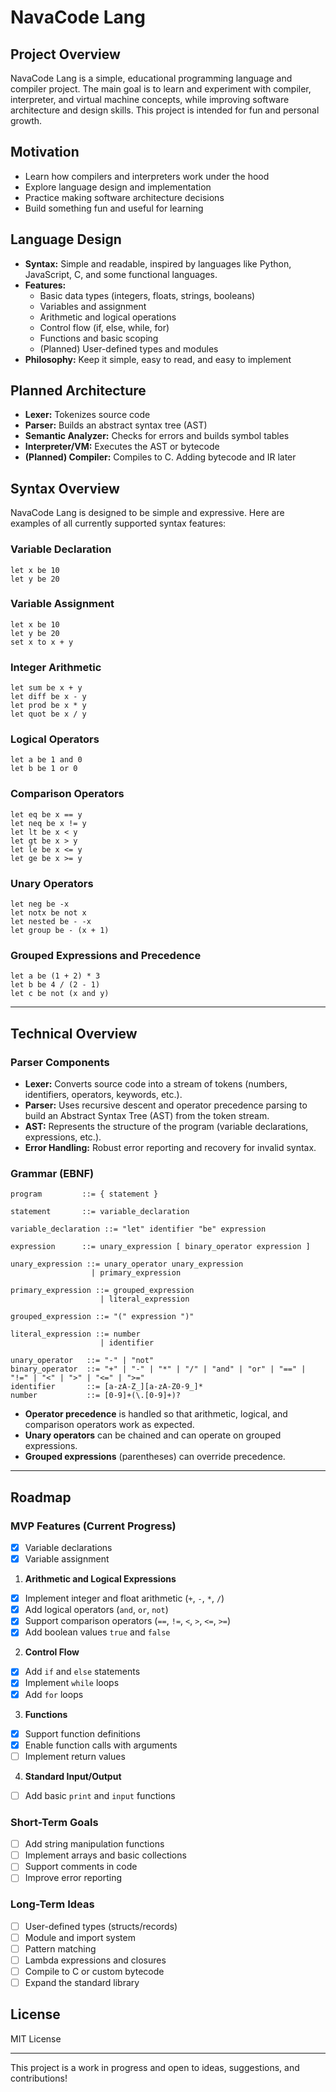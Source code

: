 # NavaCode Lang

## Project Overview
NavaCode Lang is a simple, educational programming language and compiler project. The main goal is to learn and experiment with compiler, interpreter, and virtual machine concepts, while improving software architecture and design skills. This project is intended for fun and personal growth.

## Motivation
- Learn how compilers and interpreters work under the hood
- Explore language design and implementation
- Practice making software architecture decisions
- Build something fun and useful for learning

## Language Design
- **Syntax:** Simple and readable, inspired by languages like Python, JavaScript, C, and some functional languages.
- **Features:**
  - Basic data types (integers, floats, strings, booleans)
  - Variables and assignment
  - Arithmetic and logical operations
  - Control flow (if, else, while, for)
  - Functions and basic scoping
  - (Planned) User-defined types and modules
- **Philosophy:** Keep it simple, easy to read, and easy to implement

## Planned Architecture
- **Lexer:** Tokenizes source code
- **Parser:** Builds an abstract syntax tree (AST)
- **Semantic Analyzer:** Checks for errors and builds symbol tables
- **Interpreter/VM:** Executes the AST or bytecode
- **(Planned) Compiler:** Compiles to C. Adding bytecode and IR later

## Syntax Overview

NavaCode Lang is designed to be simple and expressive. Here are examples of all currently supported syntax features:

### Variable Declaration
```nava
let x be 10
let y be 20
```

### Variable Assignment
```nava
let x be 10
let y be 20
set x to x + y
```

### Integer Arithmetic
```nava
let sum be x + y
let diff be x - y
let prod be x * y
let quot be x / y
```

### Logical Operators
```nava
let a be 1 and 0
let b be 1 or 0
```

### Comparison Operators
```nava
let eq be x == y
let neq be x != y
let lt be x < y
let gt be x > y
let le be x <= y
let ge be x >= y
```

### Unary Operators
```nava
let neg be -x
let notx be not x
let nested be - -x
let group be - (x + 1)
```

### Grouped Expressions and Precedence
```nava
let a be (1 + 2) * 3
let b be 4 / (2 - 1)
let c be not (x and y)
```

---

## Technical Overview

### Parser Components
- **Lexer:** Converts source code into a stream of tokens (numbers, identifiers, operators, keywords, etc.).
- **Parser:** Uses recursive descent and operator precedence parsing to build an Abstract Syntax Tree (AST) from the token stream.
- **AST:** Represents the structure of the program (variable declarations, expressions, etc.).
- **Error Handling:** Robust error reporting and recovery for invalid syntax.

### Grammar (EBNF)
```
program         ::= { statement }

statement       ::= variable_declaration

variable_declaration ::= "let" identifier "be" expression

expression      ::= unary_expression [ binary_operator expression ]

unary_expression ::= unary_operator unary_expression
                  | primary_expression

primary_expression ::= grouped_expression
                    | literal_expression

grouped_expression ::= "(" expression ")"

literal_expression ::= number
                    | identifier

unary_operator   ::= "-" | "not"
binary_operator  ::= "+" | "-" | "*" | "/" | "and" | "or" | "==" | "!=" | "<" | ">" | "<=" | ">="
identifier       ::= [a-zA-Z_][a-zA-Z0-9_]*
number           ::= [0-9]+(\.[0-9]+)?
```

- **Operator precedence** is handled so that arithmetic, logical, and comparison operators work as expected.
- **Unary operators** can be chained and can operate on grouped expressions.
- **Grouped expressions** (parentheses) can override precedence.

---

## Roadmap

### MVP Features (Current Progress)
- [x] Variable declarations
- [x] Variable assignment

1. **Arithmetic and Logical Expressions**
  - [x] Implement integer and float arithmetic (`+`, `-`, `*`, `/`)
  - [x] Add logical operators (`and`, `or`, `not`)
  - [x] Support comparison operators (`==`, `!=`, `<`, `>`, `<=`, `>=`)
  - [x] Add boolean values `true` and `false`

2. **Control Flow**
  - [x] Add `if` and `else` statements
  - [x] Implement `while` loops
  - [x] Add `for` loops

3. **Functions**
  - [x] Support function definitions
  - [x] Enable function calls with arguments
  - [ ] Implement return values

4. **Standard Input/Output**
  - [ ] Add basic `print` and `input` functions

### Short-Term Goals
- [ ] Add string manipulation functions
- [ ] Implement arrays and basic collections
- [ ] Support comments in code
- [ ] Improve error reporting

### Long-Term Ideas
- [ ] User-defined types (structs/records)
- [ ] Module and import system
- [ ] Pattern matching
- [ ] Lambda expressions and closures
- [ ] Compile to C or custom bytecode
- [ ] Expand the standard library

## License
MIT License

---
This project is a work in progress and open to ideas, suggestions, and contributions!

